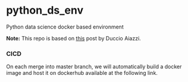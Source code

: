 # python_ds_env
Python data science docker based environment 

__Note:__ This repo is based on [this](https://towardsdatascience.com/a-working-environment-for-geospatial-analysis-with-docker-python-and-postgresql-670c2be58e0a) post by Duccio Aiazzi. 


### CICD
On each merge into master branch, we will automatically build a docker image and host it on dockerhub available at the following link.  